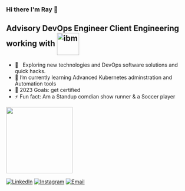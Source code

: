 ### Hi there I'm Ray 👋

## Advisory DevOps Engineer Client Engineering working with <img align="center" alt="ibm" width="60px" src="https://cdn.freebiesupply.com/images/large/2x/ibm-logo-transparent.png" />

- 🤔 &nbsp; Exploring new technologies and DevOps software solutions and quick hacks.
- 🔭 I’m currently learning Advanced Kubernetes adminstration and Automation tools
- 🎯 2023 Goals: get certified 
- ⚡ Fun fact: Am a Standup comdian show runner & a Soccer player

<p align="left">
<a href="https://github.com/therayy">
  <img height="180em" src="https://github-readme-stats.vercel.app/api?username=therayy&theme=transparent&show_icons=true&count_private=true" />
</a>
</p>

<p align="left">
<a href="https://www.linkedin.com/in/raafatadly/"><img alt="LinkedIn" src="https://img.shields.io/badge/LinkedIn-blue?style=flat-square&logo=linkedin"></a>
<a href="https://www.instagram.com/__raafat__/"><img alt="Instagram" src="https://img.shields.io/badge/Instagram-white?style=flat-square&logo=instagram"></a>
<a href="mailto:raafat.adly@ymail.com"><img alt="Email" src="https://img.shields.io/badge/Email-white?style=flat-square&logo=gmail"></a>
</p>

